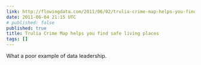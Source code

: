 ```yaml
---
link: http://flowingdata.com/2011/06/02/trulia-crime-map-helps-you-find-safe-living-places/
date: 2011-06-04 21:15 UTC
# published: false
published: true
title: Trulia Crime Map helps you find safe living places
tags: []
---
```


What a poor example of data leadership.
